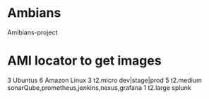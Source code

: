 # Ambians
Amibians-project

# AMI locator to get images

 3 Ubuntus
 6 Amazon Linux
 3 t2.micro dev|stage|prod
 5 t2.medium sonarQube,prometheus,jenkins,nexus,grafana
 1 t2.large splunk